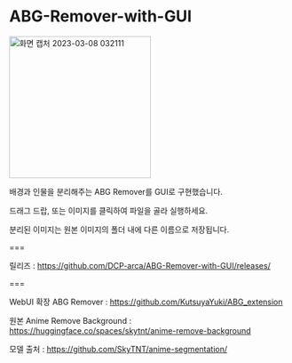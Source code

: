 # ABG-Remover-with-GUI


<img width="255" alt="화면 캡처 2023-03-08 032111" src="https://user-images.githubusercontent.com/127241088/223514509-ad68267b-c3bd-4ca0-ae56-fc19d34b8b61.png">


배경과 인물을 분리해주는 ABG Remover를 GUI로 구현했습니다.

드래그 드랍, 또는 이미지를 클릭하여 파일을 골라 실행하세요.

분리된 이미지는 원본 이미지의 폴더 내에 다른 이름으로 저장됩니다.

===

릴리즈 : https://github.com/DCP-arca/ABG-Remover-with-GUI/releases/

===

WebUI 확장 ABG Remover : https://github.com/KutsuyaYuki/ABG_extension

원본 Anime Remove Background : https://huggingface.co/spaces/skytnt/anime-remove-background

모델 출처 : https://github.com/SkyTNT/anime-segmentation/
